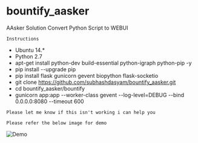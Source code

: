 # bountify_aasker
AAsker Solution Convert Python Script to WEBUI

```
Instructions
```
* Ubuntu 14.*
* Python 2.7
* apt-get install python-dev build-essential python-igraph python-pip -y
* pip install --upgrade pip
* pip install flask gunicorn gevent biopython flask-socketio
* git clone https://github.com/subhashdasyam/bountify_aasker.git
* cd bountify_aasker/bountify
* gunicorn app:app --worker-class gevent --log-level=DEBUG --bind 0.0.0.0:8080 --timeout 600

```
Please let me know if this isn't working i can help you
```


```
Please refer the below image for demo
```

![Demo](http://i.imgur.com/7L2X30h.png)

